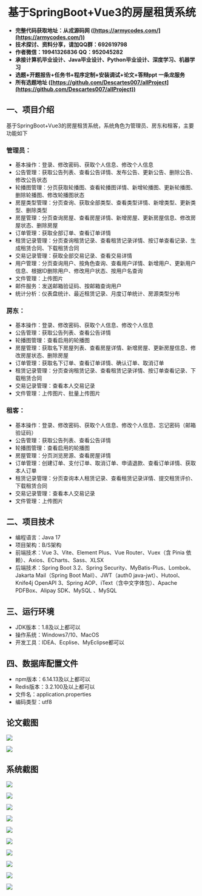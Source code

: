 ﻿<h1 align="center">基于SpringBoot+Vue3的房屋租赁系统</h1></p>

- <b>完整代码获取地址：从戎源码网 ([https://armycodes.com/](https://armycodes.com/))</b>
- <b>技术探讨、资料分享，请加QQ群：692619798</b>
- <b>作者微信：19941326836  QQ：952045282</b>
- <b>承接计算机毕业设计、Java毕业设计、Python毕业设计、深度学习、机器学习</b>
- <b>选题+开题报告+任务书+程序定制+安装调试+论文+答辩ppt 一条龙服务</b>
- <b>所有选题地址 ([https://github.com/Descartes007/allProject](https://github.com/Descartes007/allProject)) </b>

## 一、项目介绍

基于SpringBoot+Vue3的房屋租赁系统，系统角色为管理员、房东和租客，主要功能如下
### 管理员：
- 基本操作：登录、修改密码、获取个人信息、修改个人信息
- 公告管理：获取公告列表、查看公告详情、发布公告、更新公告、删除公告、修改公告状态
- 轮播图管理：分页获取轮播图、查看轮播图详情、新增轮播图、更新轮播图、删除轮播图、修改轮播图状态
- 房屋类型管理：分页查询、获取全部类型、查看类型详情、新增类型、更新类型、删除类型
- 房屋管理：分页查询房屋、查看房屋详情、新增房屋、更新房屋信息、修改房屋状态、删除房屋
- 订单管理：获取全部订单、查看订单详情
- 租赁记录管理：分页查询租赁记录、查看租赁记录详情、按订单查看记录、生成租赁合同、下载租赁合同
- 交易记录管理：获取全部交易记录、查看交易详情
- 用户管理：分页查询用户、按角色查询、查看用户详情、新增用户、更新用户信息、根据ID删除用户、修改用户状态、按用户名查询
- 文件管理：上传图片
- 邮件服务：发送邮箱验证码、按邮箱查询用户
- 统计分析：仪表盘统计、最近租赁记录、月度订单统计、房源类型分布
### 房东：
- 基本操作：登录、修改密码、获取个人信息、修改个人信息
- 公告管理：获取公告列表、查看公告详情
- 轮播图管理：查看启用的轮播图
- 房屋管理：获取名下房屋列表、查看房屋详情、新增房屋、更新房屋信息、修改房屋状态、删除房屋
- 订单管理：获取名下订单、查看订单详情、确认订单、取消订单
- 租赁记录管理：分页查询租赁记录、查看租赁记录详情、按订单查看记录、下载租赁合同
- 交易记录管理：查看本人交易记录
- 文件管理：上传图片、批量上传图片
### 租客：
- 基本操作：登录、修改密码、获取个人信息、修改个人信息、忘记密码（邮箱验证码）
- 公告管理：获取公告列表、查看公告详情
- 轮播图管理：查看启用的轮播图
- 房屋管理：分页浏览房源、查看房屋详情
- 订单管理：创建订单、支付订单、取消订单、申请退款、查看订单详情、获取本人订单
- 租赁记录管理：分页查询本人租赁记录、查看租赁记录详情、提交租赁评价、下载租赁合同
- 交易记录管理：查看本人交易记录
- 文件管理：上传图片

## 二、项目技术

- 编程语言：Java 17
- 项目架构：B/S架构
- 前端技术：Vue 3、Vite、Element Plus、Vue Router、Vuex（含 Pinia 依赖）、Axios、ECharts、Sass、XLSX
- 后端技术：Spring Boot 3.2、Spring Security、MyBatis-Plus、Lombok、Jakarta Mail（Spring Boot Mail）、JWT（auth0 java-jwt）、Hutool、Knife4j OpenAPI 3、Spring AOP、iText（含中文字体包）、Apache PDFBox、Alipay SDK、MySQL 、MySQL


## 三、运行环境

- JDK版本：1.8及以上都可以
- 操作系统：Windows7/10、MacOS
- 开发工具：IDEA、Ecplise、MyEclipse都可以

## 四、数据库配置文件

- npm版本：6.14.13及以上都可以
- Redis版本：3.2.100及以上都可以
- 文件名：application.properties
- 编码类型：utf8

## 论文截图

![](screenshot/1.png)

![](screenshot/2.png)

## 系统截图

![](screenshot/3.png)

![](screenshot/4.png)

![](screenshot/5.png)

![](screenshot/6.png)

![](screenshot/7.png)

![](screenshot/8.png)

![](screenshot/9.png)

![](screenshot/10.png)

![](screenshot/11.png)

![](screenshot/12.png)
